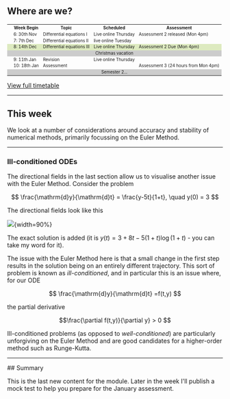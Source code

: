 
## Where are we?

<table style="font-size: 0.7em;">
<tr>
<th></th>
<th>Week Begin</th>
<th>Topic</th>
<th>Scheduled</th>
<th>Assessment</th>
</tr>
<tr>
<td></td>
<td>6: 30th Nov</td>
<td>Differential equations I</td>
<td>Live online Thursday</td>
<td>Assessment 2 released (Mon 4pm)</td>
</tr>
<tr>
<td></td>
<td>7: 7th Dec</td>
<td>Differential equations II</td>
<td>live online Tuesday</td>
<td></td>
</tr>
<tr style="background: rgba(146,190,50,0.3)">
<td></td>
<td>8: 14th Dec</td>
<td>Differential equations III</td>
<td>Live online Thursday</td>
<td>Assessment 2 Due (Mon 4pm)</td>
</tr>
<tr>
<td colspan="5" style="text-align: center; background-color: #CCC;">Christmas vacation</td>
</tr>
<tr>
<td></td>
<td>9: 11th Jan</td>
<td>Revision</td>
<td>Live online Thursday</td>
<td></td>
</tr>
<tr>
<td></td>
<td>10: 18th Jan</td>
<td>Assessment</td>
<td></td>
<td>Assessment 3 (24 hours from Mon 4pm)</td>
</tr>
<tr>
<td colspan="5" style="text-align: center; background-color: #CCC;">Semester 2...</td>
</tr>
</table>

[View full timetable](https://ncl.instructure.com/courses/32310/pages/timetable)

---

## This week

We look at a number of considerations around accuracy and stability of numerical methods, primarily focussing on the Euler Method.

---

### Ill-conditioned ODEs

The directional fields in the last section allow us to visualise another issue with the Euler Method. Consider the problem

$$ \frac{\mathrm{d}y}{\mathrm{d}t} = \frac{y-5t}{1+t}, \quad y(0) = 3 $$

The directional fields look like this

![](/static/images/week8/illconditioned.png){width=90%}

The exact solution is added (it is $y(t) = 3 + 8t - 5(1 + t)\log(1 + t)$ - you can take my word for it). 

The issue with the Euler Method here is that a small change in the first step results in the solution being on an entirely different trajectory. This sort of problem is known as *ill-conditioned*, and in particular this is an issue where, for our ODE

$$ \frac{\mathrm{d}y}{\mathrm{d}t} =f(t,y) $$

the partial derivative

$$\frac{\partial f(t,y)}{\partial y} > 0 $$

Ill-conditioned problems (as opposed to *well-conditioned*) are particularly unforgiving on the Euler Method and are good candidates for a higher-order method such as Runge-Kutta.


---

## Summary

This is the last new content for the module. Later in the week I'll publish a mock test to help you prepare for the January assessment.

